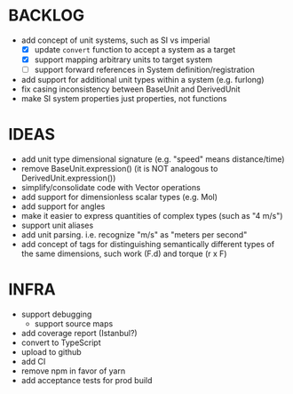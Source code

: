 # BACKLOG
* add concept of unit systems, such as SI vs imperial
    - [x] update `convert` function to accept a system as a target
    - [x] support mapping arbitrary units to target system
    - [ ] support forward references in System definition/registration
* add support for additional unit types within a system (e.g. furlong)
* fix casing inconsistency between BaseUnit and DerivedUnit
* make SI system properties just properties, not functions

# IDEAS
- add unit type dimensional signature (e.g. "speed" means distance/time)
- remove BaseUnit.expression() (it is NOT analogous to DerivedUnit.expression())
- simplify/consolidate code with Vector operations
- add support for dimensionless scalar types (e.g. Mol)
- add support for angles
- make it easier to express quantities of complex types (such as "4 m/s")
- support unit aliases
- add unit parsing.  i.e. recognize "m/s" as "meters per second"
- add concept of tags for distinguishing semantically different types of the same dimensions, such work (F.d) and torque (r x F)

# INFRA
- support debugging
  -   support source maps
- add coverage report (Istanbul?)
- convert to TypeScript
- upload to github
- add CI
- remove npm in favor of yarn
- add acceptance tests for prod build
